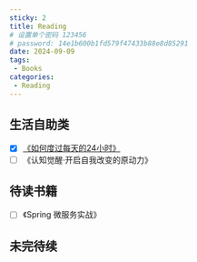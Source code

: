 ```yaml
---
sticky: 2
title: Reading
# 设置单个密码 123456
# password: 14e1b600b1fd579f47433b88e8d85291
date: 2024-09-09
tags:
 - Books
categories:
 - Reading
---
```


## 生活自助类
- [x] [《如何度过每天的24小时》](/blogs/reading/how_to_live_on_24_hours_a_day.md)
- [ ] 《认知觉醒·开启自我改变的原动力》

## 待读书籍
- [ ] 《Spring 微服务实战》 

## 未完待续
